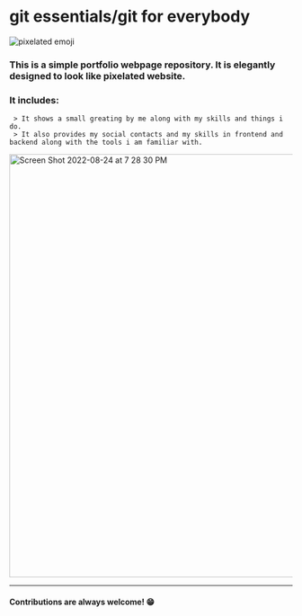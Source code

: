 # git essentials/git for everybody
 ![pixelated emoji]([https://myoctocat.com/assets/images/base-octocat.svg](https://img.favpng.com/9/17/2/pixel-art-art-emoji-drawing-png-favpng-GGhVN9n7rTjma6tnTce3HH9P5.jpg))
 

### This is a simple portfolio webpage repository. It is elegantly designed to look like pixelated website.

### It includes:
     > It shows a small greating by me along with my skills and things i do.
     > It also provides my social contacts and my skills in frontend and backend along with the tools i am familiar with.

<img width="753" alt="Screen Shot 2022-08-24 at 7 28 30 PM" src="https://user-images.githubusercontent.com/100453330/186472536-ae9e5f5d-19a7-4b1f-a4f0-c1000c2d2fdc.png">

------------------------------------------------------------------------------------------------------------------------------------


#### Contributions are always welcome! 😁
